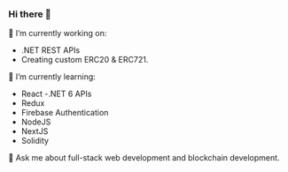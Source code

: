 ### Hi there 👋

🔭 I’m currently working on:
- .NET REST APIs
- Creating custom ERC20 & ERC721. 

🌱 I’m currently learning:
- React 
-.NET 6 APIs
- Redux
- Firebase Authentication
- NodeJS
- NextJS
- Solidity

💬 Ask me about full-stack web development and blockchain development. 


